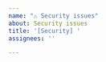 ```yaml
---
name: "⚠ Security issues"
about: Security issues
title: '[Security] '
assignees: ''

---
```


<!--🔅🔅🔅🔅🔅🔅🔅🔅🔅🔅🔅🔅🔅🔅🔅🔅🔅🔅🔅🔅🔅🔅🔅🔅🔅🔅🔅🔅🔅🔅🔅

⚠If you find a security issue please report it directly to security@yetiforce.com.⚠

Reporting this type of issues publicly on GitHub might expose other users to attacks. Please be considerate.

Thank you!


PGP key:
### m.krzaczkowski@yetiforce.com
- https://keys.openpgp.org/search?q=m.krzaczkowski%40yetiforce.com
- https://keyserver.ubuntu.com/pks/lookup?op=get&search=0x67ab74c22359e45a56f019a1421e62f3637ff007
- https://keyserver2.pgp.com/vkd/SubmitSearch.event?SearchCriteria=m.krzaczkowski%40yetiforce.com

### security@yetiforce.com
- https://keys.openpgp.org/search?q=security%40yetiforce.com
- https://keyserver.ubuntu.com/pks/lookup?op=get&search=0x0fecf61043925c9b9e16ef29bcaeb2432daf21e4
- https://keyserver2.pgp.com/vkd/SubmitSearch.event?&&SearchCriteria=security%40yetiforce.com

🔅🔅🔅🔅🔅🔅🔅🔅🔅🔅🔅🔅🔅🔅🔅🔅🔅🔅🔅🔅🔅🔅🔅🔅🔅🔅🔅🔅🔅🔅🔅🔅🔅-->
